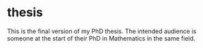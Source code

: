 # thesis
This is the final version of my PhD thesis. The intended audience is someone at the start of their PhD in Mathematics in the same field.

